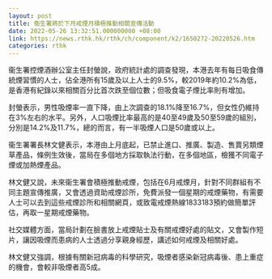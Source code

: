 ```yaml
---
layout: post
title: 衞生署將於下月戒煙月積極推動相關宣傳活動
date: 2022-05-26 13:32:51.000000000 +08:00
link: https://news.rthk.hk/rthk/ch/component/k2/1650272-20220526.htm
categories: rthk
---
```


衞生署控煙酒辦公室主任封螢說，政府統計處的調查發現，本港去年有每日吸食傳統煙習慣的人士，佔全港所有15歲及以上人士的9.5%，較2019年約10.2%為低，是香港有紀錄以來相關百分比首次跌至個位數；但吸食電子煙比率則有增加。

封螢表示，男性吸煙率一直下降，由上次調查的18.1%降至16.7%，但女性仍維持在3%左右的水平。另外，人口吸煙比率最高的是40至49歲及50至59歲的組別，分別是14.2%及11.7%，總的而言，有一半吸煙人口是50歲或以上。

衞生署署長林文健表示，本港由上月底起，已禁止進口、推廣、製造、售賣另類煙草產品，條例生效後，當局在多個地方採取執法行動，在多個地區，檢獲不同電子煙或加熱煙產品。

林文健又說，未來衞生署會積極推動戒煙，包括在6月戒煙月，針對不同群組有不同主題宣傳推廣，又會透過資助戒煙診所，免費派發一個星期的戒煙藥物，有需要人士可以去到這些戒煙診所和相關網頁，或致電戒煙熱線1833183預約做簡單評估，再取一星期戒煙藥物。

社交媒體方面，當局計劃在臉書放上戒煙貼士及有關戒煙好處的貼文，又會製作短片，讓因吸煙而患病的人士透過分享親身經歷，講述如何戒煙及相關好處。

林文健又強調，根據有關新冠病毒的科學研究，吸煙者感染新冠病毒後、患上重症的機會，會較非吸煙者高5成。
